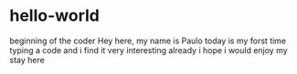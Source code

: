 # hello-world
beginning of the coder
Hey here, my name is Paulo
today is my forst time typing a code and i find it very interesting already
i hope i would enjoy my stay here
